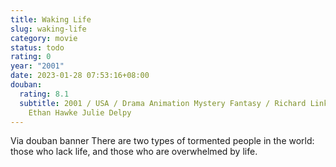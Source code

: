 ```yaml
---
title: Waking Life
slug: waking-life
category: movie
status: todo
rating: 0
year: "2001"
date: 2023-01-28 07:53:16+08:00
douban:
  rating: 8.1
  subtitle: 2001 / USA / Drama Animation Mystery Fantasy / Richard Linklater /
    Ethan Hawke Julie Delpy
---
```


Via douban banner There are two types of tormented people in the world: those who lack life, and those who are overwhelmed by life.
